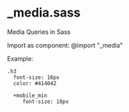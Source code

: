 # _media.sass
Media Queries in Sass

Import as component: 
     @import "_media"

Example:

    .h3
      font-size: 16px
      color: #414042

      +mobile_min
         font-size: 18px
